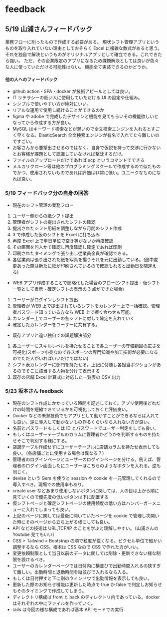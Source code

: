 # feedback

## 5/19 山浦さんフィードバック

業務フローに則ったもので作成する必要がある。
現状シフト管理アプリというものを取り入れていない理由としておそらく Excel に複雑な数式があると思う。
それを独自で解決というものがオリジナルアプリとして確立できる。これできたら強い。
ただ、その企業限定のアプリになるため課題解決としては良いが色々な人に使っていただける可能性はない。
機能全て実装できるのかどうか。

#### 他の人へのフィードバック

- github action・SPA・docker が技術アピールとしては良い。
- IT リテラシーの低い人に使用していただける UI の設定や仕組み。
- シンプルで使いやすい方が絶対にいい。
- リアルな運用で使用し続けることができるのか
- figma や adobe で完成したデザインと機能を見てもらいその機能欲しいとなってから作成する方が良い。
- MySQL はキーワード検索などが遅いので全文検索エンジンを入れるとすごく早くなる。ElasticSearch 全文検索エンジンが有名で入れてたら難しいのですごい。
- お客さんから要望出させるのではなく、自身で仮説を持って交渉に行かないとお客様が課題として認識していなければ撃沈するだけ。
- ファイルのアップロードだけであれば scp というコマンドでできる
- メルカリクローン等は他のプログラミングスクールで作成するので似たものでかつ、使用されないものであれば評価は非常に低い。ユニークなものになれば良い。

### 5/19 フィードバック分の自身の回答

- 現在のシフト管理の業務フロー

1. ユーザー側からの紙シフト提出
2. 管理者がシフトの提出されたシフトの確認
3. 提出されたシフト用紙を調整しながら月間のシフト作成
4. 3 で作成した仮のシフトを Excel に打ち込み
5. 再度 Excel 上で単日単位で空き等がないか再度確認
6. その画面を何人かで確認し再度確認し確定であれば印刷
7. 印刷されたタイミングで張り出し従業員全員が確認できる。
8. 各従業員は張り出された紙を写真を撮りそれを元に出勤している。(途中変更あった際は新たに紙が印刷されているので確認もれると出勤日を間違える)

- WEB アプリ作成することで簡略化した場合のフロー(シフト提出・仮シフト一覧として表示・確定シフトの表示の 3 点ができた場合)

1. ユーザーがログインしシフト提出
2. 管理者が WEB 上で提出されているシフトをカレンダー上で一括確認。管理者パスワード知っている方なら WEB 上で擦り合わせも可能。
3. カレンダー上でユーザーの各シフトに対して確定を入れていく
4. 確定したカレンダーをユーザーに共有する。

- 既存アプリと違い独自での課題解決部分

1. 各ユーザーにスキルレベルを持たせることで各ユーザーの守備範囲の広さを可視化(スポーツ小売なので各スポーツの専門知識や加工技術が必要になるのでただ人がいればいいだけではない)
2. シフト表カレンダーに部門を持たせる。上記に付随し各担当ポジションがあるのでそこに該当する人物を分けて表示する
3. 既存の店舗 Excel 計算式に対応した一覧表の CSV 出力

### 5/23 坂本さん feedback

- 現在のシフト作成にかかっている時間を記述しておく。アプリ使用後どれだけの時間を短縮できているかを可視化しておくと評価良い。
- Docker などの未熟技術でもアプリとして動かすことができるならば入れても良い。逆に導入して動かないもの作るくらいなら入れない方が良い。
- 名前とパスワードもしくは ID とパスワードでユーザー判定をしても良い。
- もしくはユーザーテーブルのカラムに管理者かどうかを判断するものを持たせそこで判別する様にする。
- 店舗テーブル作成せずにユーザーテーブルに店舗カラムを持たせ表示しても良い。（各店舗ごとに使用する場合は異なる？）
- 管理者のログインページとユーザーのログインページを分ける。例えば、管理者のログイン画面したにユーザーはこちらのようなボタンを入れる。逆も同じく。
- devise という Gem を使うと session や cookie を一元管理してくれるので導入すべき。現場での使用率もあり。
- create user などあまり使用しないボタンに関しては、人の目は上から順に見ていくので優先度の低いボタンは下に配置する
- 仮シフトページと確定シフトページの使用頻度の低い方はハンバーガーメニューに入れてしまっても良い。
- 上記のページに関しては最後に開いていたページを cookie で管理し次開いた時にそのページから立ち上がる様にしても良い。
- API などの技術は URL,TCP/IP のことを学ぶと理解しやすい。（山浦さんの Youtube 見てもいい）
- CSS > Tailwind > Bootstrap の順で粒度が荒くなる。ピクセル単位で細かい調整するなら CSS。根本は CSS なので CSS で作れた方がいい。
- 変更依頼制限として当日以前のデータに関しては削除・更新できない様な制限を設けるべき。
- ユーザーのカレンダーページでは日付内に横並びで出勤時間入れるの狭すぎて難しい。出勤時間と退勤時間を縦並びで入れるなら入る。
- もしくは日付押すと下に別のウィンドウで出勤情報を表示しても良い。
- 更新した際のお知らせ機能は更新した時点で true か false で判定しお知らせもそのタイミングで作成してしまう。
- ディレクトリ構成は front と back のディレクトリ内であっている。docker はそれぞれの中にファイルを作っていく。
- rails は今回の様な構成であれば基本 API モードでの実行
